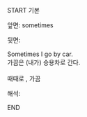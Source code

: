 START
기본

앞면:
sometimes


뒷면:
<div>Sometimes I go by car. </div><div>가끔은 (내가) 승용차로 간다.</div><div><br></div><div>때때로 , 가끔</div>


해석:
<!--ID: 1746614454708-->
END